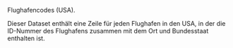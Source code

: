 ﻿Flughafencodes (USA).<p>Dieser Dataset enthält eine Zeile für jeden Flughafen in den USA, in der die ID-Nummer des Flughafens zusammen mit dem Ort und Bundesstaat enthalten ist.

<!--HONumber=35.1-->
